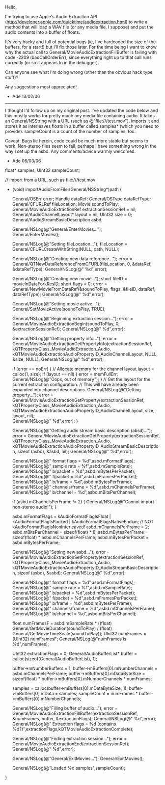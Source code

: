 

Hello,

I'm trying to use Apple's Audio Extraction API (http://developer.apple.com/quicktime/audioextraction.html) to write a method that will load a WAV file (or any media file, I suppose) and put the audio contents into a buffer of floats.

It's very hacky and full of potential bugs (ie, I've hardcoded the size of the buffers, for a start!) but I'll fix those later. For the time being I want to know why the actual call to General/MovieAudioExtractionFillBuffer is failing with code -2209 (badCallOrderErr), since everything right up to that call runs correctly (or so it appears to in the debugger).

Can anyone see what I'm doing wrong (other than the obvious hack type stuff)?

Any suggestions most appreciated!


- Ade 13/02/06

----

I thought I'd follow up on my original post. I've updated the code below and this mostly works for pretty much any media file containing audio. It takes an General/NSString with a URL (such as @"file:///test.mov"), imports it and stores it as interleaves floats in a buffer called samples* (which you need to provide). sampleCount is a count of the number of samples, too.

Caveat: Bugs lie herein, code could be much more stable but seems to work. Non-stereo files seem to fail, perhaps I have something wrong in the way I set up the asbd. Any comments/advice warmly welcomed.


- Ade 06/03/06

    

float* samples;
UInt32 sampleCount;

// import from a URL, such as file:///test.mov
- (void) importAudioFromFile:(General/NSString*)path {
	
	General/OSErr						error; 
	Handle						dataRef; 
	General/OSType						dataRefType; 
	General/CFURLRef					fileLocation;
	Movie						soundToPlay;
	General/MovieAudioExtractionRef		extractionSessionRef = nil;
	General/AudioChannelLayout*			layout			 = nil;
	UInt32						size				= 0;
	General/AudioStreamBasicDescription	asbd;

	General/NSLog(@"General/EnterMovies...");		
	General/EnterMovies();

	General/NSLog(@"Setting fileLocation...");
	fileLocation = General/CFURLCreateWithString(NULL, path, NULL);

	General/NSLog(@"Creating new data reference...");
	error = General/QTNewDataReferenceFromCFURL(fileLocation, 0, &dataRef, &dataRefType);
	General/NSLog(@"   %d",error);
	
	General/NSLog(@"Creating new movie...");
	short fileID = movieInDataForkResID; 
	short flags = 0; 
	error = General/NewMovieFromDataRef(&soundToPlay, flags, &fileID, dataRef, dataRefType);
	General/NSLog(@"   %d",error);

	General/NSLog(@"Setting movie active...");
	General/SetMovieActive(soundToPlay, TRUE);

	General/NSLog(@"Beginning extraction session...");
	error = General/MovieAudioExtractionBegin(soundToPlay, 0, &extractionSessionRef); 
	General/NSLog(@"   %d",error);

	General/NSLog(@"Getting property info...");
	error = General/MovieAudioExtractionGetPropertyInfo(extractionSessionRef,
			kQTPropertyClass_MovieAudioExtraction_Audio,
			kQTMovieAudioExtractionAudioPropertyID_AudioChannelLayout,
			NULL, &size, NULL);
	General/NSLog(@"   %d",error);
		
	if (error == noErr) {
		// Allocate memory for the channel layout
		layout = calloc(1, size);
		if (layout == nil) {
			error = memFullErr;
			General/NSLog(@"Oops, out of memory");
		}
		// Get the layout for the current extraction configuration.
		// This will have already been expanded into channel descriptions.
		General/NSLog(@"Getting property...");
		error = General/MovieAudioExtractionGetProperty(extractionSessionRef,
				kQTPropertyClass_MovieAudioExtraction_Audio,
				kQTMovieAudioExtractionAudioPropertyID_AudioChannelLayout,
				size, layout, nil);   
		General/NSLog(@"   %d",error);
	}
	
	General/NSLog(@"Getting audio stream basic description (absd)...");
	error = General/MovieAudioExtractionGetProperty(extractionSessionRef,
			kQTPropertyClass_MovieAudioExtraction_Audio,
			kQTMovieAudioExtractionAudioPropertyID_AudioStreamBasicDescription,
			sizeof (asbd), &asbd, nil);
	General/NSLog(@"   %d",error);
	
	General/NSLog(@"   format flags   = %d",asbd.mFormatFlags);
	General/NSLog(@"   sample rate    = %f",asbd.mSampleRate);
	General/NSLog(@"   b/packet       = %d",asbd.mBytesPerPacket);
	General/NSLog(@"   f/packet       = %d",asbd.mFramesPerPacket);
	General/NSLog(@"   b/frame        = %d",asbd.mBytesPerFrame);
	General/NSLog(@"   channels/frame = %d",asbd.mChannelsPerFrame);
	General/NSLog(@"   b/channel      = %d",asbd.mBitsPerChannel);
	
	if (asbd.mChannelsPerFrame != 2) {
		General/NSLog(@"Cannot import non-stereo audio!");
	}
	
	asbd.mFormatFlags = kAudioFormatFlagIsFloat |
						kAudioFormatFlagIsPacked |
						kAudioFormatFlagsNativeEndian; // NOT kAudioFormatFlagIsNonInterleaved!
	asbd.mChannelsPerFrame = 2;
	asbd.mBitsPerChannel = sizeof(float) * 8;
	asbd.mBytesPerFrame = sizeof(float) * asbd.mChannelsPerFrame;
	asbd.mBytesPerPacket = asbd.mBytesPerFrame;

	General/NSLog(@"Setting new asbd...");
	error = General/MovieAudioExtractionSetProperty(extractionSessionRef,
			kQTPropertyClass_MovieAudioExtraction_Audio,
			kQTMovieAudioExtractionAudioPropertyID_AudioStreamBasicDescription,
			sizeof (asbd), &asbd);
	General/NSLog(@"   %d",error);
	
	
	General/NSLog(@"   format flags   = %d",asbd.mFormatFlags);
	General/NSLog(@"   sample rate    = %f",asbd.mSampleRate);
	General/NSLog(@"   b/packet       = %d",asbd.mBytesPerPacket);
	General/NSLog(@"   f/packet       = %d",asbd.mFramesPerPacket);
	General/NSLog(@"   b/frame        = %d",asbd.mBytesPerFrame);
	General/NSLog(@"   channels/frame = %d",asbd.mChannelsPerFrame);
	General/NSLog(@"   b/channel      = %d",asbd.mBitsPerChannel);

	float				numFramesF = asbd.mSampleRate * ((float) General/GetMovieDuration(soundToPlay) / (float) General/GetMovieTimeScale(soundToPlay));
	UInt32				numFrames				= (UInt32) numFramesF;
	General/NSLog(@"numFrames is %d",numFrames);

	UInt32				extractionFlags			= 0;
	General/AudioBufferList*	buffer					= calloc(sizeof(General/AudioBufferList), 1);

	buffer->mNumberBuffers = 1;
	buffer->mBuffers[0].mNumberChannels = asbd.mChannelsPerFrame;
	buffer->mBuffers[0].mDataByteSize = sizeof(float) * buffer->mBuffers[0].mNumberChannels * numFrames;
	
	samples = calloc(buffer->mBuffers[0].mDataByteSize, 1);
	buffer->mBuffers[0].mData = samples;
	sampleCount = numFrames * buffer->mBuffers[0].mNumberChannels;
		
	General/NSLog(@"Filling buffer of audio...");
	error = General/MovieAudioExtractionFillBuffer(extractionSessionRef, &numFrames, buffer, &extractionFlags);
	General/NSLog(@"   %d",error);
	General/NSLog(@"   Extraction flags = %d (contains %d?)",extractionFlags,kQTMovieAudioExtractionComplete);
 	
	General/NSLog(@"Ending extraction session...");
	error = General/MovieAudioExtractionEnd(extractionSessionRef);
	General/NSLog(@"   %d",error);

	General/NSLog(@"General/ExitMovies...");
	General/ExitMovies();

	General/NSLog(@"Loaded %d samples",sampleCount);

}

